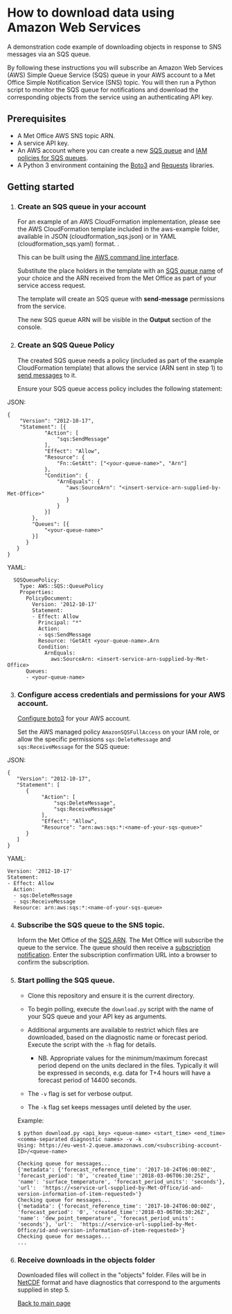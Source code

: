 # How to download data using Amazon Web Services
A demonstration code example of downloading objects in response to SNS messages via an SQS queue.

By following these instructions you will subscribe an Amazon Web Services (AWS) Simple Queue Service (SQS) queue in your
AWS account to a Met Office Simple Notification Service (SNS) topic. You will then run
a Python script to monitor the SQS queue for notifications and download the
corresponding objects from the service using an authenticating API key.

## Prerequisites

* A Met Office AWS SNS topic ARN.
* A service API key.
* An AWS account where you can create a new [SQS queue](http://docs.aws.amazon.com/AWSSimpleQueueService/latest/SQSDeveloperGuide/sqs-create-queue.html) and [IAM policies for SQS queues](http://docs.aws.amazon.com/AWSSimpleQueueService/latest/SQSDeveloperGuide/sqs-authentication-and-access-control.html).
* A Python 3 environment containing the [Boto3](https://boto3.readthedocs.io/en/latest/) and [Requests](http://docs.python-requests.org/en/master/ "Requests library") libraries.

## Getting started

1. ### Create an SQS queue in your account

   For an example of an AWS CloudFormation implementation, please see the AWS CloudFormation template
   included in the aws-example folder, available in JSON (cloudformation_sqs.json)
   or in YAML (cloudformation_sqs.yaml) format.
    .

   This can be built using the [AWS command line interface](http://docs.aws.amazon.com/AWSCloudFormation/latest/UserGuide/using-cfn-cli-creating-stack.html).

   Substitute the place holders in the template with an [SQS queue name](http://docs.aws.amazon.com/AWSSimpleQueueService/latest/SQSDeveloperGuide/sqs-queue-message-identifiers.html) of your choice and the
   ARN received from the Met Office as part of your service access request.

   The template will create an SQS queue with **send-message** permissions from the service.

   The new SQS queue ARN will be visible in the **Output** section of the console.


2. ### Create an SQS Queue Policy

   The created SQS queue needs a policy (included as part of the example CloudFormation template)
   that allows the service (ARN sent in step 1) to [send messages](http://docs.aws.amazon.com/sns/latest/dg/SendMessageToSQS.html#SendMessageToSQS.sqs.permissions) to it.

   Ensure your SQS queue access policy includes the following statement:

JSON:
```
{
    "Version": "2012-10-17",
    "Statement": [{
            "Action": [
                "sqs:SendMessage"
            ],
            "Effect": "Allow",
            "Resource": {
                "Fn::GetAtt": ["<your-queue-name>", "Arn"]
            },
            "Condition": {
                "ArnEquals": {
                   "aws:SourceArn": "<insert-service-arn-supplied-by-Met-Office>"
                   }
                }
            }]
        },
        "Queues": [{
            "<your-queue-name>"
        }]
      }
   }
}
```

YAML:
```
  SQSQueuePolicy:
    Type: AWS::SQS::QueuePolicy
    Properties:
      PolicyDocument:
        Version: '2012-10-17'
        Statement:
        - Effect: Allow
          Principal: "*"
          Action:
          - sqs:SendMessage
          Resource: !GetAtt <your-queue-name>.Arn
          Condition:
            ArnEquals:
              aws:SourceArn: <insert-service-arn-supplied-by-Met-Office>
      Queues:
      - <your-queue-name>
```


3. ### Configure access credentials and permissions for your AWS account.

   [Configure boto3](http://boto3.readthedocs.io/en/latest/guide/configuration.html)
   for your AWS account.

   Set the AWS managed policy `AmazonSQSFullAccess` on your IAM role, or allow the specific permissions
   `sqs:DeleteMessage` and  `sqs:ReceiveMessage` for the SQS queue:

JSON:
```
{
   "Version": "2012-10-17",
   "Statement": [
      {
           "Action": [
               "sqs:DeleteMessage",
               "sqs:ReceiveMessage"
           ],
           "Effect": "Allow",
           "Resource": "arn:aws:sqs:*:<name-of-your-sqs-queue>"
      }
   ]
}
```

YAML:
```
Version: '2012-10-17'
Statement:
- Effect: Allow
  Action:
  - sqs:DeleteMessage
  - sqs:ReceiveMessage
  Resource: arn:aws:sqs:*:<name-of-your-sqs-queue>
```


4. ### Subscribe the SQS queue to the SNS topic.

   Inform the Met Office of the [SQS ARN](http://docs.aws.amazon.com/sns/latest/dg/SendMessageToSQS.html#SendMessageToSQS.arn).
   The Met Office will subscribe the queue to the service. The queue should then receive a [subscription notification](http://docs.aws.amazon.com/sns/latest/dg/SendMessageToSQS.cross.account.html#SendMessageToSQS.cross.account.notqueueowner).
   Enter the subscription confirmation URL into a browser to confirm the subscription.



5. ### Start polling the SQS queue.

   * Clone this repository and ensure it is the current directory.

   * To begin polling, execute the `download.py` script with the name of
     your SQS queue and your API key as arguments.

   * Additional arguments are available to restrict which files are
     downloaded, based on the diagnostic name or forecast period.
     Execute the script with the `-h` flag for details.

     * NB. Appropriate values for the minimum/maximum forecast period
       depend on the units declared in the files. Typically it will be
       expressed in seconds, e.g. data for T+4 hours will have a
       forecast period of 14400 seconds.

   * The `-v` flag is set for verbose output.

   * The `-k` flag set keeps messages until deleted by the user.

   Example:

   ```
   $ python download.py <api_key> <queue-name> <start_time> <end_time> <comma-separated diagnostic names> -v -k
   Using: https://eu-west-2.queue.amazonaws.com/<subscribing-account-ID>/<queue-name>

   Checking queue for messages...
   {'metadata': {'forecast_reference_time': '2017-10-24T06:00:00Z', 'forecast_period': '0', 'created_time':'2018-03-06T06:30:25Z', 'name': 'surface_temperature', 'forecast_period_units': 'seconds'}, 'url':  'https://<service-url-supplied-by-Met-Office/id-and-version-information-of-item-requested>'}
   Checking queue for messages...
   {'metadata': {'forecast_reference_time': '2017-10-24T06:00:00Z', 'forecast_period': '0', 'created_time':'2018-03-06T06:30:26Z', 'name': 'dew_point_temperature', 'forecast_period_units': 'seconds'}, 'url':  'https://<service-url-supplied-by-Met-Office/id-and-version-information-of-item-requested>'}
   Checking queue for messages...
   ...
   ```


6. ### Receive downloads in the objects folder

   Downloaded files will collect in the "objects" folder.
   Files will be in [NetCDF](http://www.unidata.ucar.edu/software/netcdf/docs/netcdf_introduction.html) format and have diagnostics
   that correspond to the arguments supplied in step 5.

   [Back to main page](../README.md)
